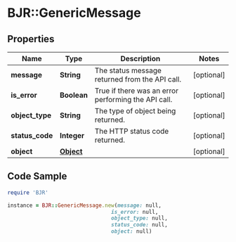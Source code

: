 # BJR::GenericMessage

## Properties

Name | Type | Description | Notes
------------ | ------------- | ------------- | -------------
**message** | **String** | The status message returned from the API call. | [optional] 
**is_error** | **Boolean** | True if there was an error performing the API call. | [optional] 
**object_type** | **String** | The type of object being returned. | [optional] 
**status_code** | **Integer** | The HTTP status code returned. | [optional] 
**object** | [**Object**](.md) |  | [optional] 

## Code Sample

```ruby
require 'BJR'

instance = BJR::GenericMessage.new(message: null,
                                 is_error: null,
                                 object_type: null,
                                 status_code: null,
                                 object: null)
```


